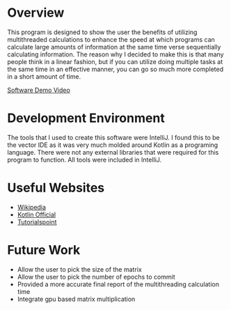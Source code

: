 # Overview

This program is designed to show the user the benefits of utilizing multithreaded calculations to enhance the speed at which programs can calculate large amounts of information at the same time verse sequentially calculating information. The reason why I decided to make this is that many people think in a linear fashion, but if you can utilize doing multiple tasks at the same time in an effective manner, you can go so much more completed in a short amount of time.


[Software Demo Video](https://www.loom.com/share/f322ddeb9abf4b05a70e6a0595805c22)

# Development Environment

The tools that I used to create this software were IntelliJ. I found this to be the vector IDE as it was very much molded around Kotlin as a programing language. There were not any external libraries that were required for this program to function. All tools were included in IntelliJ.

# Useful Websites


* [Wikipedia](https://en.wikipedia.org/wiki/Matrix_multiplication)
* [Kotlin Official](https://kotlinlang.org/docs/multiplatform-mobile-concurrency-and-coroutines.html#multithreaded-coroutines)
* [Tutorialspoint](https://www.tutorialspoint.com/kotlin/index.htm)

# Future Work

* Allow the user to pick the size of the matrix
* Allow the user to pick the number of epochs to commit
* Provided a more accurate final report of the multithreading calculation time
* Integrate gpu based matrix multiplication

